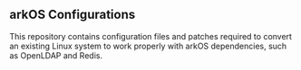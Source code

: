 ## arkOS Configurations

This repository contains configuration files and patches required to convert an existing Linux system to work properly with arkOS dependencies, such as OpenLDAP and Redis.
